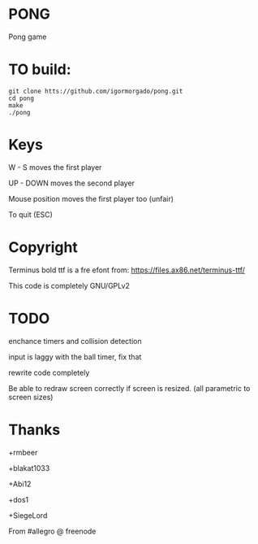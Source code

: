 PONG
====

Pong game


TO build:
=========

```
git clone htts://github.com/igormorgado/pong.git
cd pong
make
./pong
```

Keys
====

W - S moves the first player

UP - DOWN moves the second player

Mouse position moves the first player too (unfair)

To quit (ESC)


Copyright
=========

Terminus bold ttf is a fre efont from: https://files.ax86.net/terminus-ttf/

This code is completely GNU/GPLv2

TODO
====

enchance timers and collision detection

input is laggy with the ball timer, fix that

rewrite code completely

Be able to redraw screen correctly if screen is resized. (all parametric to screen sizes)

Thanks
=====

+rmbeer

+blakat1033

+Abi12

+dos1

+SiegeLord

From #allegro @ freenode
